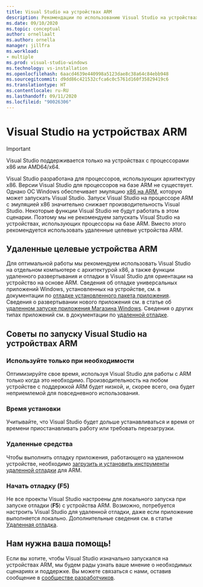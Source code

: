 ```yaml
---
title: Visual Studio на устройствах ARM
description: Рекомендации по использованию Visual Studio на устройствах с процессорами на базе ARM.
ms.date: 09/10/2020
ms.topic: conceptual
author: ornellaalt
ms.author: ornella
manager: jillfra
ms.workload:
- multiple
ms.prod: visual-studio-windows
ms.technology: vs-installation
ms.openlocfilehash: 6aacd4639e440998a5123dae8c38a64c84ebb948
ms.sourcegitcommit: d9dd86c421532cfca6c0c5761d160f35829419c6
ms.translationtype: HT
ms.contentlocale: ru-RU
ms.lasthandoff: 09/11/2020
ms.locfileid: "90026306"
---
```

# <a name="visual-studio-on-arm-powered-devices"></a>Visual Studio на устройствах ARM

> [!IMPORTANT]
> Visual Studio поддерживается только на устройствах с процессорами x86 или AMD64/x64.

Visual Studio разработана для процессоров, использующих архитектуру x86. Версии Visual Studio для процессоров на базе ARM не существует. Однако ОС Windows обеспечивает эмуляцию [x86 на ARM](https://www.docs.microsoft.com/windows/uwp/porting/apps-on-arm-x86-emulation), которую может запускать Visual Studio. Запуск Visual Studio на процессоре ARM с эмуляцией x86 значительно снижает производительность Visual Studio. Некоторые функции Visual Studio не будут работать в этом сценарии. Поэтому мы не рекомендуем запускать Visual Studio на устройствах, использующих процессоры на базе ARM. Вместо этого рекомендуется использовать удаленные целевые устройства ARM.

## <a name="remote-targeting-arm-devices"></a>Удаленные целевые устройства ARM
Для оптимальной работы мы рекомендуем использовать Visual Studio на отдельном компьютере с архитектурой x86, а также функции удаленного развертывания и отладки в Visual Studio для ориентации на устройство на основе ARM. Сведения об отладке универсальных приложений Windows, установленных на устройстве, см. в документации по [отладке установленного пакета приложения](../debugger/debug-installed-app-package.md). Сведения о развертывании нового приложения см. в статье об [удаленном запуске приложения Магазина Windows](../debugger/run-windows-store-apps-on-a-remote-machine.md). Сведения о других типах приложений см. в документации по [удаленной отладке](../debugger/remote-debugging.md).

## <a name="tips-for-running-visual-studio-on-arm-devices"></a>Советы по запуску Visual Studio на устройствах ARM

### <a name="use-only-when-needed"></a>Используйте только при необходимости
Оптимизируйте свое время, используя Visual Studio для работы с ARM только когда это необходимо. Производительность на любом устройстве с поддержкой ARM будет низкой, и, скорее всего, она будет неприемлемой для повседневного использования.

### <a name="install-time"></a>Время установки
Учитывайте, что Visual Studio будет дольше устанавливаться и время от времени приостанавливать работу или требовать перезагрузки.
 
### <a name="remote-tools"></a>Удаленные средства
Чтобы выполнить отладку приложения, работающего на удаленном устройстве, необходимо [загрузить и установить инструменты удаленной отладки](../debugger/remote-debugging.md#download-and-install-the-remote-tools) для ARM.

### <a name="start-debugging-f5"></a>Начать отладку (F5)
Не все проекты Visual Studio настроены для локального запуска при запуске отладки (**F5**) с устройства ARM. Возможно, потребуется настроить Visual Studio для удаленной отладки, даже если приложение выполняется локально. Дополнительные сведения см. в статье [Удаленная отладка](../debugger/remote-debugging.md).

## <a name="we-need-your-help"></a>Нам нужна ваша помощь!
Если вы хотите, чтобы Visual Studio изначально запускался на устройствах ARM, мы будем рады узнать ваше мнение о необходимых сценариях и поддержке. Вы можете связаться с нами, оставив сообщение в [сообществе разработчиков](https://developercommunity.visualstudio.com/idea/1161018/native-arm-support-for-visual-studio.html). 
